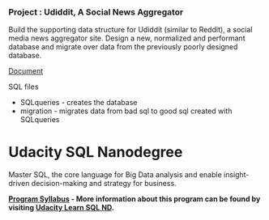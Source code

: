 
### Project : Udiddit, A Social News Aggregator

Build the supporting data structure for Udiddit (similar to Reddit), a social media news aggregator site. Design a new, normalized and performant database and migrate over data from the previously poorly designed database.

[Document](https://docs.google.com/document/d/1azE-LkXCAFKqO_uvqs_Zs1Nja2WXE6ACF2-RE5NZOjA/edit?usp=sharing)

SQL files
- SQLqueries - creates the database
- migration - migrates data from bad sql to good sql created with SQLqueries

# Udacity SQL Nanodegree 
Master SQL, the core language for Big Data analysis and enable insight-driven decision-making and strategy for business.

**[Program Syllabus](https://d20vrrgs8k4bvw.cloudfront.net/documents/en-US/Programming+for+Data+Science+with+Python+Nanodegree+Program+Syllabus.pdf) - More information about this program can be found by visiting [Udacity Learn SQL ND](https://www.udacity.com/course/learn-sql--nd072).**
